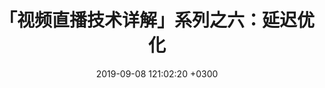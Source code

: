 ---
layout: post
title: 「视频直播技术详解」系列之六：延迟优化
date: 2019-09-08 121:02:20 +0300
description: 「视频直播技术详解」系列之六：延迟优化 # Add post description (optional)
img: live-streaming-collection.jpg # Add image post (optional)
fig-caption: none # Add figcaption (optional)
tags: [视频直播技术详解, 采集, 视频直播]
categories: [blog，live-streaming]
excerpt_separator: <!--more-->
---